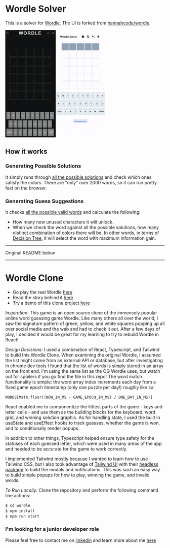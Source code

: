 # Wordle Solver

This is a solver for [Wordle](https://www.powerlanguage.co.uk/wordle/). The UI is forked from [hannahcode/wordle](https://github.com/hannahcode/wordle).

![](public/demo.gif)

## How it works

### Generating Possible Solutions

It simply runs through [all the possible solutions](https://github.com/azaky/wordle/blob/main/src/constants/wordlist.ts) and check which ones satisfy the colors. There are "only" over 2000 words, so it can run pretty fast on the browser.

### Generating Guess Suggestions

It checks [all the possible valid words](https://github.com/azaky/wordle/blob/main/src/constants/validGuesses.ts) and calculate the following:

- How many new unused characters it will unlock.
- When we check the word against all the possible solutions, how many distinct combination
  of colors there will be. In other words, in terms of [Decision Tree](https://en.wikipedia.org/wiki/Decision_tree), it will select the word with maximum information gain.

---

Original README below

---

# Wordle Clone

- Go play the real Wordle [here](https://www.powerlanguage.co.uk/wordle/)
- Read the story behind it [here](https://www.nytimes.com/2022/01/03/technology/wordle-word-game-creator.html)
- Try a demo of this clone project [here](https://wordle.hannahmariepark.com)

_Inspiration:_
This game is an open source clone of the immensely popular online word guessing game Wordle. Like many others all over the world, I saw the signature pattern of green, yellow, and white squares popping up all over social media and the web and had to check it out. After a few days of play, I decided it would be great for my learning to try to rebuild Wordle in React!

_Design Decisions:_
I used a combination of React, Typescript, and Tailwind to build this Wordle Clone. When examining the original Wordle, I assumed the list might come from an external API or database, but after investigating in chrome dev tools I found that the list of words is simply stored in an array on the front end. I'm using the same list as the OG Wordle uses, but watch out for spoilers if you go find the file in this repo! The word match functionality is simple: the word array index increments each day from a fixed game epoch timestamp (only one puzzle per day!) roughly like so:

```
WORDS[Math.floor((NOW_IN_MS - GAME_EPOCH_IN_MS) / ONE_DAY_IN_MS)]
```

React enabled me to componentize the littlest parts of the game - keys and letter cells - and use them as the building blocks for the keyboard, word grid, and winning solution graphic. As for handling state, I used the built in useState and useEffect hooks to track guesses, whether the game is won, and to conditionally render popups.

In addition to other things, Typescript helped ensure type safety for the statuses of each guessed letter, which were used in many areas of the app and needed to be accurate for the game to work correctly.

I implemented Tailwind mostly because I wanted to learn how to use Tailwind CSS, but I also took advantage of [Tailwind UI](https://tailwindui.com/) with their [headless package](https://headlessui.dev/) to build the modals and notifications. This was such an easy way to build simple popups for how to play, winning the game, and invalid words.

_To Run Locally:_
Clone the repository and perform the following command line actions:

```bash
$ cd wordle
$ npm install
$ npm run start
```

### I'm looking for a junior developer role

Please feel free to contact me on [linkedin](https://www.linkedin.com/in/hannahpark1000/) and learn more about me [here](https://www.hannahmariepark.com/)
